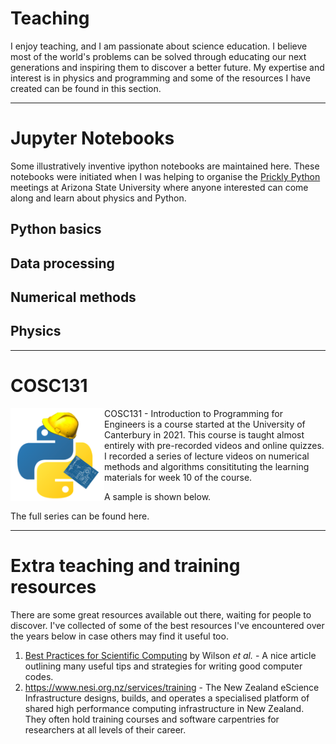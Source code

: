 # Teaching

I enjoy teaching, and I am passionate about science education. I believe most of the world's problems can be solved through educating our next generations and inspiring them to discover a better future.
My expertise and interest is in physics and programming and some of the resources I have created can be found in this section.

---

# Jupyter Notebooks
Some illustratively inventive ipython notebooks are maintained here.
These notebooks were initiated when I was helping to organise the [Prickly Python](http://prickly-pythons.github.io/) meetings at Arizona State University where anyone interested can come along and learn about physics and Python.

## Python basics

## Data processing

## Numerical methods

## Physics

---

# COSC131
<img align="left" src="figs/teaching_cosc131.png" width="150"> 

COSC131 - Introduction to Programming for Engineers is a course started at the University of Canterbury in 2021. This course is taught almost entirely with pre-recorded videos and online quizzes. I recorded a series of lecture videos on numerical methods and algorithms consitituting the learning materials for week 10 of the course.

A sample is shown below.

The full series can be found here.




---

# Extra teaching and training resources
There are some great resources available out there, waiting for people to discover.
I've collected of some of the best resources I've encountered over the years below in case others may find it useful too.

1. [Best Practices for Scientific Computing](https://doi.org/10.1371/journal.pbio.1001745) by Wilson _et al._ - A nice article outlining many useful tips and strategies for writing good computer codes.
2. https://www.nesi.org.nz/services/training - The New Zealand eScience Infrastructure designs, builds, and operates a specialised platform of shared high performance computing infrastructure in New Zealand. They often hold training courses and software carpentries for researchers at all levels of their career.







